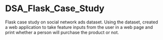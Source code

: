 # DSA_Flask_Case_Study
Flask case study on social network ads dataset. 
Using the dataset, created a web application to take feature inputs from the user in a web page and print whether a person will purchase the product or not.
